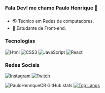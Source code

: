 ### Fala Dev! me chamo Paulo Henrique 👋 

### 
- 🌎 Técnico em Redes de computadores.
- 📘 Estudante de Front-end. 

### Tecnologias

<div style="display: inline_block">
  <img align="center" alt="Html" src="https://img.shields.io/badge/HTML5-E34F26?style=for-the-badge&logo=html5&logoColor=white">
  <img align="center" alt="CSS3" src="https://img.shields.io/badge/CSS3-1572B6?style=for-the-badge&logo=css3&logoColor=white">
  <img align="center" alt="JavaScript" src="https://img.shields.io/badge/JavaScript-F7DF1E?style=for-the-badge&logo=javascript&logoColor=black">
  <img align="center" alt="React" src="https://img.shields.io/badge/-ReactJs-61DAFB?logo=react&logoColor=white&style=for-the-badge"
  
   
<br>
</div>

### Redes Sociais 
[![Instagram](https://img.shields.io/badge/Instagram-E4405F?style=for-the-badge&logo=instagram&logoColor=white)](https://www.instagram.com/paulo_h18y/)
[![Twitch](https://img.shields.io/badge/Twitch-9146FF?style=for-the-badge&logo=twitch&logoColor=white)](https://www.twitch.tv/hwaryun120)

![PauloHenriqueCR GitHub stats](https://github-readme-stats.vercel.app/api?username=PauloHenriqueCR&show_icons=true&theme=tokyonight)
[![Top Langs](https://github-readme-stats.vercel.app/api/top-langs/?username=PauloHenriqueCR&layout=compact)](https://github.com/github-readme-stats)

